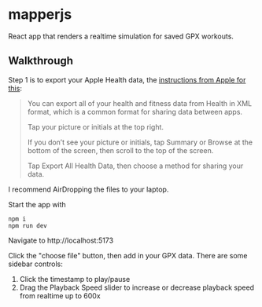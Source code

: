 # mapperjs

React app that renders a realtime simulation for saved GPX workouts.

## Walkthrough

Step 1 is to export your Apple Health data, the [instructions from Apple for this]([Title](https://support.apple.com/guide/iphone/share-your-health-data-iph5ede58c3d/ios)):

> You can export all of your health and fitness data from Health in XML format, which is a common format for sharing data between apps.
>
> Tap your picture or initials at the top right.
>
> If you don’t see your picture or initials, tap Summary or Browse at the bottom of the screen, then scroll to the top of the screen.
>
> Tap Export All Health Data, then choose a method for sharing your data.

I recommend AirDropping the files to your laptop.

Start the app with

```
npm i
npm run dev
```

Navigate to http://localhost:5173

Click the "choose file" button, then add in your GPX data. There are some sidebar controls:

1. Click the timestamp to play/pause
2. Drag the Playback Speed slider to increase or decrease playback speed from realtime up to 600x